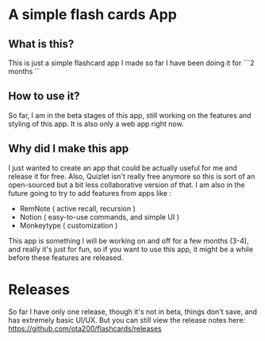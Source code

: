 # A simple flash cards App 

## What is this? 
This is just a simple flashcard app I made so far I have been doing it for ```2 months ``

## How to use it? 
So far, I am in the beta stages of this app, still working on the features and styling of this app. It is also only a web app right now. 

## Why did I make this app 
I just wanted to create an app that could be actually useful for me and release it for free. Also, Quizlet isn't really free anymore so this is sort of an open-sourced but a bit less collaborative version of that. I am also in the future going to try to add features from apps like : 
- RemNote ( active recall, recursion )
- Notion ( easy-to-use commands, and simple UI )
- Monkeytype ( customization )

This app is something I will be working on and off for a few months (3-4), and really it's just for fun, so if you want to use this app, it might be a while before these features are released. 

# Releases 
So far I have only one release, though it's not in beta, things don't save, and has extremely basic UI/UX. But you can still view the release notes here: 
https://github.com/ota200/flashcards/releases
